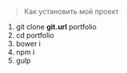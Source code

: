 > Как установить мой проект

1. git clone __git.url__ portfolio
2. cd portfolio
3. bower i
4. npm i
5. gulp